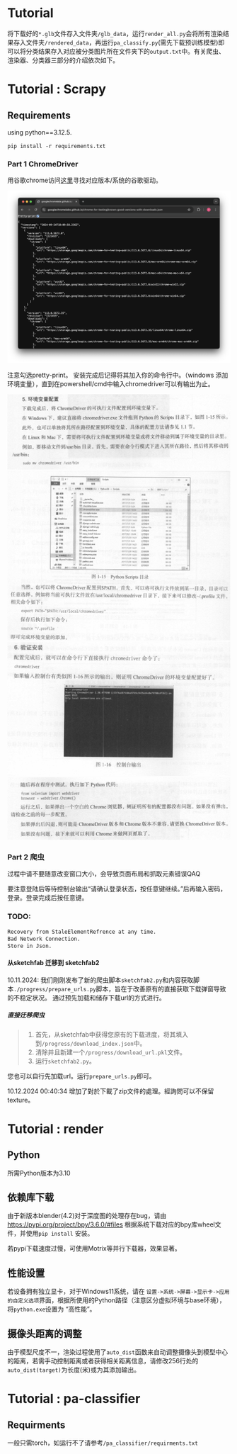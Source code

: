 # Tutorial
将下载好的`*.glb`文件存入文件夹`/glb_data`，运行`render_all.py`会将所有渲染结果存入文件夹`/rendered_data`，再运行`pa_classify.py`(需先下载预训练模型)即可以将分类结果存入对应被分类图片所在文件夹下的`output.txt`中。有关爬虫、渲染器、分类器三部分的介绍依次如下。

# Tutorial : Scrapy

## Requirements
using python==3.12.5.

```bash=
pip install -r requirements.txt
```

### Part 1 ChromeDriver
用谷歌chrome访问[这里](https://googlechromelabs.github.io/chrome-for-testing/known-good-versions-with-downloads.json)寻找对应版本/系统的谷歌驱动。

![alt text](<./assets/1.png>)

注意勾选pretty-print。
安装完成后记得将其加入你的命令行中。（windows 添加环境变量），直到在powershell/cmd中输入chromedriver可以有输出为止。

![alt text](<./assets/2.png>)
![alt text](<./assets/3.png>)
![alt text](<./assets/4.png>)
![alt text](<./assets/5.png>)

### Part 2 爬虫

过程中请不要随意改变窗口大小，会导致页面布局和抓取元素错误QAQ

要注意登陆后等待控制台输出“请确认登录状态，按任意键继续。”后再输入密码，登录。登录完成后按任意键。

### TODO:
    Recovery from StaleElementRefrence at any time.
    Bad Network Connection.
    Store in Json.
    
#### 从sketchfab 迁移到 sketchfab2

10.11.2024: 我们刚刚发布了新的爬虫脚本`sketchfab2.py`和内容获取脚本`./progress/prepare_urls.py`脚本，旨在于改善原有的直接获取下载弹窗导致的不稳定状况。
通过预先加载和储存下载url的方式进行。

##### 直接迁移爬虫

> 1. 首先，从sketchfab中获得您原有的下载进度，将其填入到`/progress/download_index.json`中。
> 2. 清除并且新建一个`/progress/download_url.pkl`文件。
> 3. 运行`sketchfab2.py`。

您也可以自行先加载url。运行`prepare_urls.py`即可。

10.12.2024 00:40:34
增加了對於下載了zip文件的處理。經詢問可以不保留texture。

# Tutorial : render
## Python
所需Python版本为3.10

## 依赖库下载
由于新版本blender(4.2)对于深度图的处理存在bug，请由 https://pypi.org/project/bpy/3.6.0/#files 根据系统下载对应的bpy库wheel文件，并使用`pip install` 安装。

若pypi下载速度过慢，可使用Motrix等并行下载器，效果显著。

## 性能设置
若设备拥有独立显卡，对于Windows11系统，请在 `设置->系统->屏幕->显示卡->应用的自定义选项`界面，根据所使用的Python路径（注意区分虚拟环境与base环境），将`python.exe`设置为 “高性能”。

## 摄像头距离的调整
由于模型尺度不一，渲染过程使用了`auto_dist`函数来自动调整摄像头到模型中心的距离，若需手动控制距离或者获得相关距离信息，请修改256行处的`auto_dist(target)`为长度(米)或为其添加输出。

# Tutorial : pa-classifier

## Requirments
一般只需torch，如运行不了请参考`/pa_classifier/requirments.txt`

